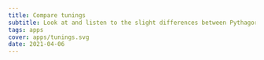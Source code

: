 ```yaml
---
title: Compare tunings
subtitle: Look at and listen to the slight differences between Pythagorean, 5-limit just and 12TET intonations
tags: apps
cover: apps/tunings.svg
date: 2021-04-06
---
```


<tuning-circle />